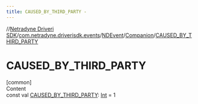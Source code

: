 ```yaml
---
title: CAUSED_BY_THIRD_PARTY -
---
```

//[Netradyne Driveri SDK](../../../index.md)/[com.netradyne.driverisdk.events](../../index.md)/[NDEvent](../index.md)/[Companion](index.md)/[CAUSED_BY_THIRD_PARTY](-c-a-u-s-e-d_-b-y_-t-h-i-r-d_-p-a-r-t-y.md)



# CAUSED_BY_THIRD_PARTY  
[common]  
Content  
const val [CAUSED_BY_THIRD_PARTY](-c-a-u-s-e-d_-b-y_-t-h-i-r-d_-p-a-r-t-y.md): [Int](https://kotlinlang.org/api/latest/jvm/stdlib/kotlin/-int/index.html) = 1  



